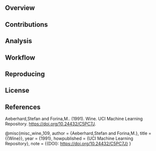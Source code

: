 ## Overview

## Contributions

## Analysis

## Workflow

## Reproducing 

## License

## References
Aeberhard,Stefan and Forina,M.. (1991). Wine. UCI Machine Learning Repository. https://doi.org/10.24432/C5PC7J.


@misc{misc_wine_109,
  author       = {Aeberhard,Stefan and Forina,M.},
  title        = {{Wine}},
  year         = {1991},
  howpublished = {UCI Machine Learning Repository},
  note         = {{DOI}: https://doi.org/10.24432/C5PC7J}
}